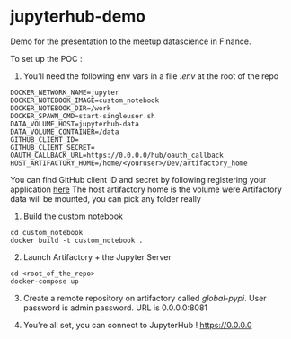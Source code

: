 # jupyterhub-demo

Demo for the presentation to the meetup datascience in Finance.

To set up the POC :

1. You'll need the following env vars in a file _.env_ at the root of the repo
```
DOCKER_NETWORK_NAME=jupyter
DOCKER_NOTEBOOK_IMAGE=custom_notebook
DOCKER_NOTEBOOK_DIR=/work
DOCKER_SPAWN_CMD=start-singleuser.sh
DATA_VOLUME_HOST=jupyterhub-data
DATA_VOLUME_CONTAINER=/data
GITHUB_CLIENT_ID=
GITHUB_CLIENT_SECRET=
OAUTH_CALLBACK_URL=https://0.0.0.0/hub/oauth_callback
HOST_ARTIFACTORY_HOME=/home/<youruser>/Dev/artifactory_home
```
You can find GitHub client ID and secret by following registering 
your application [here](https://github.com/settings/developers)
The host artifactory home is the volume were Artifactory data will be mounted, 
you can pick any folder really

1. Build the custom notebook
```
cd custom_notebook
docker build -t custom_notebook .
```

2. Launch Artifactory + the Jupyter Server
```
cd <root_of_the_repo>
docker-compose up
```

3. Create a remote repository on artifactory called _global-pypi_. User password is admin password. URL is 0.0.0.0:8081

4. You're all set, you can connect to JupyterHub ! https://0.0.0.0
